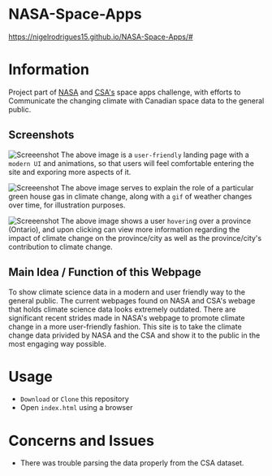 # NASA-Space-Apps

https://nigelrodrigues15.github.io/NASA-Space-Apps/#

# Information
Project part of [NASA](https://2018.spaceappschallenge.org/) and [CSA's](http://www.asc-csa.gc.ca/eng/events/2018/space-apps-citizen-scientist.asp) space apps challenge, with efforts to Communicate the changing climate with Canadian space data to the general public.

## Screenshots

![Screeenshot](https://github.com/nigelrodrigues15/NASA-Space-Apps/blob/master/images/SS1.PNG)
The above image is a `user-friendly` landing page with a `modern UI` and animations, so that users will feel comfortable entering the site and exporing more aspects of it.

![Screeenshot](https://github.com/nigelrodrigues15/NASA-Space-Apps/blob/master/images/SS2.PNG)
The above image serves to explain the role of a particular green house gas in climate change, along with a `gif` of weather changes over time, for illustration purposes.

![Screeenshot](https://github.com/nigelrodrigues15/NASA-Space-Apps/blob/master/images/SS4.PNG)
The above image shows a user `hoverin`g over a province (Ontario), and upon clicking can view more information regarding the impact of climate change on the province/city as well as the province/city's contribution to climate change. 

## Main Idea / Function of this Webpage
To show climate science data in a modern and user friendly way to the general public. The current webpages found on NASA and CSA's webage that holds climate science data looks extremely outdated. There are significant recent strides made in NASA's webpage to promote climate change in a more user-friendly fashion. This site is to take the climate change data privided by NASA and the CSA and show it to the public in the most engaging way possible.

# Usage
*  `Download` or `Clone` this repository
*   Open `index.html` using a browser

# Concerns and Issues
* There was trouble parsing the data properly from the CSA dataset.
